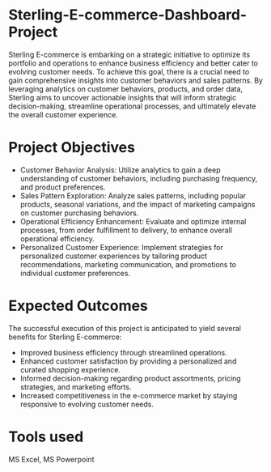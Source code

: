 # Sterling-E-commerce-Dashboard-Project
Sterling E-commerce is embarking on a strategic initiative to optimize its portfolio and operations to enhance business efficiency and better cater to evolving customer needs. To achieve this goal, there is a crucial need to gain comprehensive insights into customer behaviors and sales patterns. By leveraging analytics on customer behaviors, products, and order data, Sterling aims to uncover actionable insights that will inform strategic decision-making, streamline operational processes, and ultimately elevate the overall customer experience.

# Project Objectives
- Customer Behavior Analysis: Utilize analytics to gain a deep understanding of customer behaviors, including purchasing frequency, and product preferences.
- Sales Pattern Exploration: Analyze sales patterns, including popular products, seasonal variations, and the impact of marketing campaigns on customer purchasing behaviors.
- Operational Efficiency Enhancement: Evaluate and optimize internal processes, from order fulfillment to delivery, to enhance overall operational efficiency.
- Personalized Customer Experience: Implement strategies for personalized customer experiences by tailoring product recommendations, marketing communication, and promotions to individual customer preferences.

# Expected Outcomes
The successful execution of this project is anticipated to yield several benefits for Sterling E-commerce:
- Improved business efficiency through streamlined operations.
- Enhanced customer satisfaction by providing a personalized and curated shopping experience.
- Informed decision-making regarding product assortments, pricing strategies, and marketing efforts.
- Increased competitiveness in the e-commerce market by staying responsive to evolving customer needs.

# Tools used
MS Excel, MS Powerpoint

